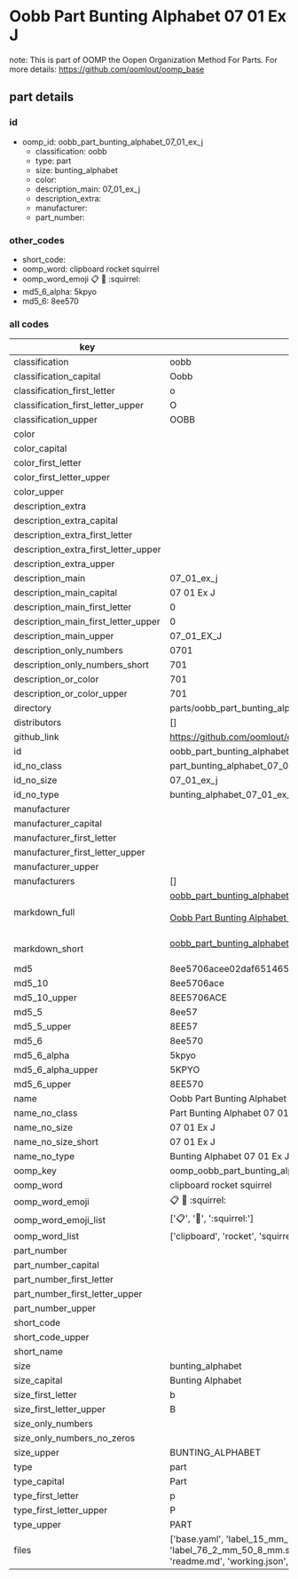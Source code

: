 # Oobb Part Bunting Alphabet 07 01 Ex J  

note: This is part of OOMP the Oopen Organization Method For Parts. For more details: https://github.com/oomlout/oomp_base

##  part details





### id
* oomp_id: oobb_part_bunting_alphabet_07_01_ex_j
  * classification: oobb
  * type: part
  * size: bunting_alphabet
  * color: 
  * description_main: 07_01_ex_j
  * description_extra: 
  * manufacturer: 
  * part_number: 

### other_codes
* short_code: 
* oomp_word: clipboard rocket squirrel
* oomp_word_emoji :clipboard: :rocket: :squirrel:
* md5_6_alpha: 5kpyo
* md5_6: 8ee570

### all codes 
| key | value |  
| --- | --- |  
| classification | oobb |  
| classification_capital | Oobb |  
| classification_first_letter | o |  
| classification_first_letter_upper | O |  
| classification_upper | OOBB |  
| color |  |  
| color_capital |  |  
| color_first_letter |  |  
| color_first_letter_upper |  |  
| color_upper |  |  
| description_extra |  |  
| description_extra_capital |  |  
| description_extra_first_letter |  |  
| description_extra_first_letter_upper |  |  
| description_extra_upper |  |  
| description_main | 07_01_ex_j |  
| description_main_capital | 07 01 Ex J |  
| description_main_first_letter | 0 |  
| description_main_first_letter_upper | 0 |  
| description_main_upper | 07_01_EX_J |  
| description_only_numbers | 0701 |  
| description_only_numbers_short | 701 |  
| description_or_color | 701 |  
| description_or_color_upper | 701 |  
| directory | parts/oobb_part_bunting_alphabet_07_01_ex_j |  
| distributors | [] |  
| github_link | https://github.com/oomlout/oomlout_oomp_part_src/tree/main/parts/oobb_part_bunting_alphabet_07_01_ex_j/working |  
| id | oobb_part_bunting_alphabet_07_01_ex_j |  
| id_no_class | part_bunting_alphabet_07_01_ex_j |  
| id_no_size | 07_01_ex_j |  
| id_no_type | bunting_alphabet_07_01_ex_j |  
| manufacturer |  |  
| manufacturer_capital |  |  
| manufacturer_first_letter |  |  
| manufacturer_first_letter_upper |  |  
| manufacturer_upper |  |  
| manufacturers | [] |  
| markdown_full | [oobb_part_bunting_alphabet_07_01_ex_j](https://github.com/oomlout/oomlout_oomp_part_src/tree/main/parts/oobb_part_bunting_alphabet_07_01_ex_j/working)<br>[](https://github.com/oomlout/oomlout_oomp_part_src/tree/main/parts/oobb_part_bunting_alphabet_07_01_ex_j/working)<br>[Oobb Part Bunting Alphabet 07 01 Ex J](https://github.com/oomlout/oomlout_oomp_part_src/tree/main/parts/oobb_part_bunting_alphabet_07_01_ex_j/working)<br><br> |  
| markdown_short | [oobb_part_bunting_alphabet_07_01_ex_j](https://github.com/oomlout/oomlout_oomp_part_src/tree/main/parts/oobb_part_bunting_alphabet_07_01_ex_j/working)<br><br> |  
| md5 | 8ee5706acee02daf6514653dfcf69aa0 |  
| md5_10 | 8ee5706ace |  
| md5_10_upper | 8EE5706ACE |  
| md5_5 | 8ee57 |  
| md5_5_upper | 8EE57 |  
| md5_6 | 8ee570 |  
| md5_6_alpha | 5kpyo |  
| md5_6_alpha_upper | 5KPYO |  
| md5_6_upper | 8EE570 |  
| name | Oobb Part Bunting Alphabet 07 01 Ex J |  
| name_no_class | Part Bunting Alphabet 07 01 Ex J |  
| name_no_size | 07 01 Ex J |  
| name_no_size_short | 07 01 Ex J |  
| name_no_type | Bunting Alphabet 07 01 Ex J |  
| oomp_key | oomp_oobb_part_bunting_alphabet_07_01_ex_j |  
| oomp_word | clipboard rocket squirrel |  
| oomp_word_emoji | :clipboard: :rocket: :squirrel: |  
| oomp_word_emoji_list | [':clipboard:', ':rocket:', ':squirrel:'] |  
| oomp_word_list | ['clipboard', 'rocket', 'squirrel'] |  
| part_number |  |  
| part_number_capital |  |  
| part_number_first_letter |  |  
| part_number_first_letter_upper |  |  
| part_number_upper |  |  
| short_code |  |  
| short_code_upper |  |  
| short_name |  |  
| size | bunting_alphabet |  
| size_capital | Bunting Alphabet |  
| size_first_letter | b |  
| size_first_letter_upper | B |  
| size_only_numbers |  |  
| size_only_numbers_no_zeros |  |  
| size_upper | BUNTING_ALPHABET |  
| type | part |  
| type_capital | Part |  
| type_first_letter | p |  
| type_first_letter_upper | P |  
| type_upper | PART |  
| files | ['base.yaml', 'label_15_mm_30_mm.pdf', 'label_15_mm_30_mm.svg', 'label_76_2_mm_50_8_mm.pdf', 'label_76_2_mm_50_8_mm.svg', 'label_oomlout_76_2_mm_50_8_mm.pdf', 'label_oomlout_76_2_mm_50_8_mm.svg', 'readme.md', 'working.json', 'working.yaml'] |  
